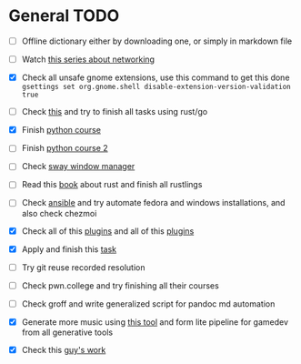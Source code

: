 # General TODO

- [ ] Offline dictionary either by downloading one, or simply in markdown file

- [ ] Watch [this series about networking](https://www.youtube.com/watch?v=tSodBEAJz9Y&list=PLF1hDMPPRqGxpYdo0ctaa7MxfOi9vjs1u&pp=iAQB)

- [x] Check all unsafe gnome extensions, use this command to get this done
      `gsettings set org.gnome.shell disable-extension-version-validation true`

- [ ] Check [this](https://fly.io/dist-sys/) and try to finish all tasks using
      rust/go

- [x] Finish [python
      course](https://access.epam.com/auth/realms/plusx/protocol/openid-connect/auth?client_id=learnId&redirect_uri=https://elearn.epam.com/auth/complete/prod-elearn-iam/&state=XRu5HfMQQ9WfiRlnChVbwGH7KU1pVUyS&response_type=code&nonce=JTap4acsPlfyVtD2jSHiQ1Vi5wYtwUIbjgyTIBnEAxE2gg9QfP0nankWLB5IouBr&scope=openid+profile+email)

- [ ] Finish [python
      course 2](https://elearn.epam.com/courses/course-v1:EPAM+Python_TA+0122/courseware/39eded415f5e4491af9453184c309a4f/3769b70cafbb4a5a888fd7b81d268eed/)

- [ ] Check [sway window manager](https://swaywm.org/)

- [ ] Read this
      [book](file:///C:/Users/User/scoop/persist/rustup-gnu/.rustup/toolchains/stable-x86_64-pc-windows-gnu/share/doc/rust/html/book/ch04-01-what-is-ownership.html)
      about rust and finish all rustlings

- [ ] Check
      [ansible](https://docs.ansible.com/ansible/latest/getting_started/index.html)
      and try automate fedora and windows installations, and also check chezmoi

- [x] Check all of this
      [plugins](https://github.com/ThePrimeagen/init.lua)
      and all of this [plugins](https://github.com/echasnovski/mini.nvim)

- [x] Apply and finish this
      [task](https://server.think-cell.com/portal/en/recruitingtest.srf?sid=vm8mXnrhp1Kmw_jU2KsEtpdQOE267EMqWVfVzJ-nBItKyVxwERowX_Bhw1gD6Q5D)

- [ ] Try git reuse recorded resolution

- [ ] Check pwn.college and try finishing all their courses

- [ ] Check groff and write generalized script for pandoc md automation

- [x] Generate more music using [this tool](https://www.udio.com/my-creations)
      and form lite pipeline for gamedev from all generative tools

- [x] Check this [guy's
      work](https://github.com/folke?tab=repositories&q=&type=&language=lua&sort=stargazers)

